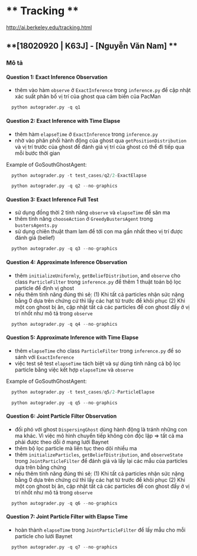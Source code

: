 # ** Tracking **

http://ai.berkeley.edu/tracking.html

## **[18020920 | K63J] - [Nguyễn Văn Nam] **

### Mô tả

#### Question 1: Exact Inference Observation

- thêm vào hàm `observe` ở `ExactInference` trong `inference.py` để cập nhật xác suất phân bố vị trí của ghost qua cảm biến của PacMan

```python
  python autograder.py -q q1
```

#### Question 2: Exact Inference with Time Elapse

- thêm hàm `elapseTime` ở `ExactInference` trong `inference.py`
- nhờ vào phân phối hành động của ghost qua `getPositionDistribution` và vị trí trước của ghost để đánh giá vị trí của ghost có thể đi tiếp qua mỗi bước thời gian

Example of GoSouthGhostAgent:

```python
  python autograder.py -t test_cases/q2/2-ExactElapse
```

```python
  python autograder.py -q q2 --no-graphics
```

#### Question 3: Exact Inference Full Test

- sử dụng đồng thời 2 tính năng `observe` và `elapseTime` để săn ma
- thêm tính năng `chooseAction` ở `GreedyBustersAgent` trong `bustersAgents.py`
- sử dụng chiên thuật tham lam để tới con ma gần nhất theo vị trí được đánh giá (belief)

```python
  python autograder.py -q q3 --no-graphics
```

#### Question 4: Approximate Inference Observation

- thêm `initializeUniformly`, `getBeliefDistribution`, and `observe` cho class `ParticleFilter` trong `inference.py` để thêm 1 thuật toán bộ lọc particle để định vị ghost
- nếu thêm tính năng đúng thì sẽ:
  (1) Khi tất cả particles nhận sức nặng bằng 0 dựa trên chứng cứ thì lấy các hạt từ trước để khôi phục
  (2) Khi một con ghost bị ăn, cập nhật tất cả các particles để con ghost đấy ở vị trí nhốt như mô tả trong `observe`

```python
  python autograder.py -q q4 --no-graphics
```

#### Question 5: Approximate Inference with Time Elapse

- thêm `elapseTime` cho class `ParticleFilter` trong `inference.py` để so sánh với `ExactInference`
- việc test sẽ test `elapseTime` tách biệt và sự dùng tính năng cả bộ lọc particle bằng việc kết hợp `elapseTime` và `observe`

Example of GoSouthGhostAgent:

```python
  python autograder.py -t test_cases/q5/2-ParticleElapse
```

```python
  python autograder.py -q q5 --no-graphics
```

#### Question 6: Joint Particle Filter Observation

- đối phó với ghost `DispersingGhost` dùng hành động là tránh những con ma khác. Vì việc mô hình chuyển tiếp không còn độc lập => tất cả ma phải được theo dỗi ở mạng lưới Baynet
- thêm bộ lọc particle mà liên tục theo dõi nhiều ma
- thêm `initializeParticles`, `getBeliefDistribution`, and `observeState` trong `JointParticleFilter` để đánh giá và lấy lại các mẫu của particles dựa trên bằng chứng
- nếu thêm tính năng đúng thì sẽ:
  (1) Khi tất cả particles nhận sức nặng bằng 0 dựa trên chứng cứ thì lấy các hạt từ trước để khôi phục
  (2) Khi một con ghost bị ăn, cập nhật tất cả các particles để con ghost đấy ở vị trí nhốt như mô tả trong `observe`

```python
  python autograder.py -q q6 --no-graphics
```

#### Question 7: Joint Particle Filter with Elapse Time

- hoàn thành `elapseTime` trong `JointParticleFilter` để lấy mẫu cho mỗi particle cho lưới Baynet

```python
  python autograder.py -q q7 --no-graphics
```
